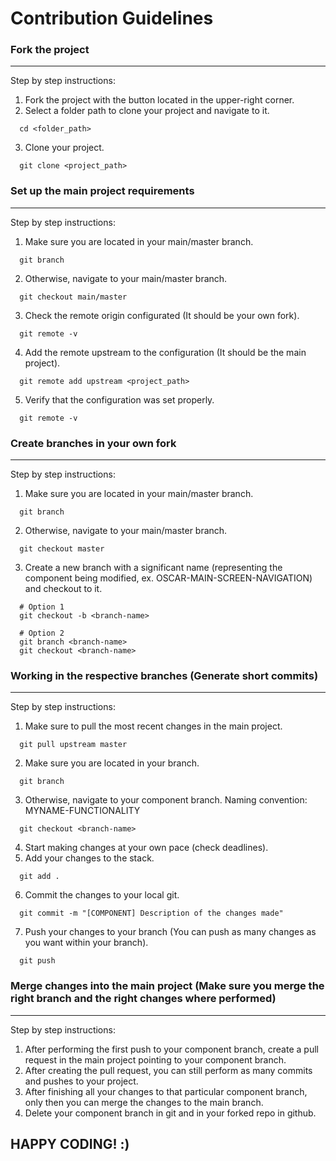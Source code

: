 # Contribution Guidelines

### Fork the project
***
Step by step instructions:
1. Fork the project with the button located in the upper-right corner.
2. Select a folder path to clone your project and navigate to it. <br>
```
  cd <folder_path>
```
3. Clone your project.
```
  git clone <project_path>
```
### Set up the main project requirements
***
Step by step instructions:
1. Make sure you are located in your main/master branch. 
```
  git branch
```
2. Otherwise, navigate to your main/master branch.
```
  git checkout main/master
```
3. Check the remote origin configurated (It should be your own fork).
```
  git remote -v
```
4. Add the remote upstream to the configuration (It should be the main project).
```
  git remote add upstream <project_path>
```
5. Verify that the configuration was set properly.
```
  git remote -v
```
### Create branches in your own fork
***
Step by step instructions:
1. Make sure you are located in your main/master branch. 
```
  git branch
```
2. Otherwise, navigate to your main/master branch.
```
  git checkout master
```
3. Create a new branch with a significant name (representing the component being modified, ex. OSCAR-MAIN-SCREEN-NAVIGATION) and checkout to it.
```
  # Option 1
  git checkout -b <branch-name>
  
  # Option 2
  git branch <branch-name>
  git checkout <branch-name>
```
### Working in the respective branches (Generate short commits)
***
Step by step instructions:
1. Make sure to pull the most recent changes in the main project.
```
  git pull upstream master
```
2. Make sure you are located in your branch. 
```
  git branch
```
3. Otherwise, navigate to your component branch. Naming convention: MYNAME-FUNCTIONALITY
```
  git checkout <branch-name>
```
4. Start making changes at your own pace (check deadlines).
5. Add your changes to the stack.
```
  git add .
```
6. Commit the changes to your local git.
```
  git commit -m "[COMPONENT] Description of the changes made"
```
7. Push your changes to your branch (You can push as many changes as you want within your branch).
```
  git push
```
### Merge changes into the main project (Make sure you merge the right branch and the right changes where performed)
***
Step by step instructions:
1. After performing the first push to your component branch, create a pull request in the main project pointing to your component branch.
2. After creating the pull request, you can still perform as many commits and pushes to your project.
3. After finishing all your changes to that particular component branch, only then you can merge the changes to the main branch.
4. Delete your component branch in git and in your forked repo in github.


## HAPPY CODING! :)
